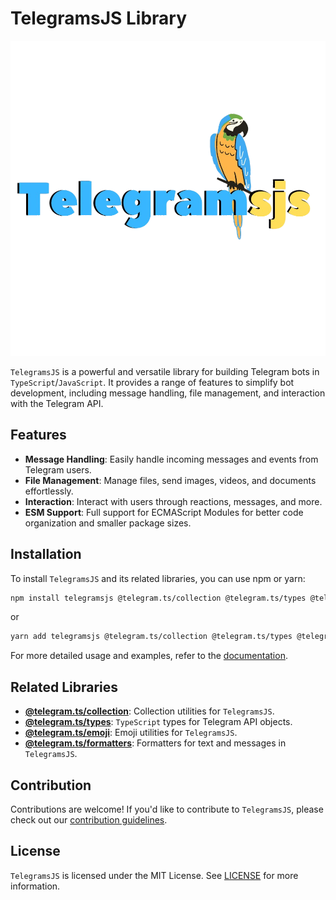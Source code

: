 # TelegramsJS Library

![TelegramJS Logo](./public/telegramsjs.png)

`TelegramsJS` is a powerful and versatile library for building Telegram bots in `TypeScript`/`JavaScript`. It provides a range of features to simplify bot development, including message handling, file management, and interaction with the Telegram API.

## Features

- **Message Handling**: Easily handle incoming messages and events from Telegram users.
- **File Management**: Manage files, send images, videos, and documents effortlessly.
- **Interaction**: Interact with users through reactions, messages, and more.
- **ESM Support**: Full support for ECMAScript Modules for better code organization and smaller package sizes.

## Installation

To install `TelegramsJS` and its related libraries, you can use npm or yarn:

```bash
npm install telegramsjs @telegram.ts/collection @telegram.ts/types @telegram.ts/emoji @telegram.ts/formatters
```

or

```bash
yarn add telegramsjs @telegram.ts/collection @telegram.ts/types @telegram.ts/emoji @telegram.ts/formatters
```

For more detailed usage and examples, refer to the [documentation](#).

## Related Libraries

- **[@telegram.ts/collection](https://github.com/telegramjs/collection)**: Collection utilities for `TelegramsJS`.
- **[@telegram.ts/types](https://github.com/telegramjs/types)**: `TypeScript` types for Telegram API objects.
- **[@telegram.ts/emoji](https://github.com/telegramjs/emoji)**: Emoji utilities for `TelegramsJS`.
- **[@telegram.ts/formatters](https://github.com/telegramjs/formatters)**: Formatters for text and messages in `TelegramsJS`.

## Contribution

Contributions are welcome! If you'd like to contribute to `TelegramsJS`, please check out our [contribution guidelines](CONTRIBUTING.md).

## License

`TelegramsJS` is licensed under the MIT License. See [LICENSE](LICENSE) for more information.